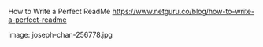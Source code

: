 How to Write a Perfect ReadMe
https://www.netguru.co/blog/how-to-write-a-perfect-readme

image: joseph-chan-256778.jpg
